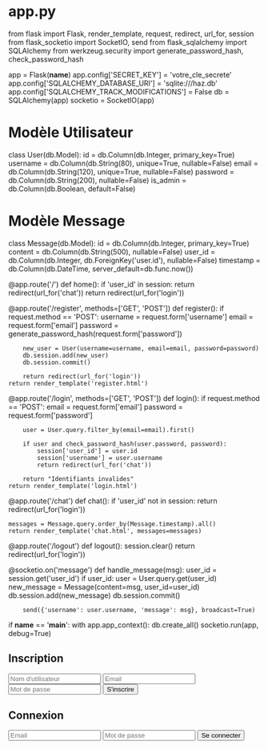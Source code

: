# app.py
from flask import Flask, render_template, request, redirect, url_for, session
from flask_socketio import SocketIO, send
from flask_sqlalchemy import SQLAlchemy
from werkzeug.security import generate_password_hash, check_password_hash

app = Flask(__name__)
app.config['SECRET_KEY'] = 'votre_cle_secrete'
app.config['SQLALCHEMY_DATABASE_URI'] = 'sqlite:///haz.db'
app.config['SQLALCHEMY_TRACK_MODIFICATIONS'] = False
db = SQLAlchemy(app)
socketio = SocketIO(app)

# Modèle Utilisateur
class User(db.Model):
    id = db.Column(db.Integer, primary_key=True)
    username = db.Column(db.String(80), unique=True, nullable=False)
    email = db.Column(db.String(120), unique=True, nullable=False)
    password = db.Column(db.String(200), nullable=False)
    is_admin = db.Column(db.Boolean, default=False)

# Modèle Message
class Message(db.Model):
    id = db.Column(db.Integer, primary_key=True)
    content = db.Column(db.String(500), nullable=False)
    user_id = db.Column(db.Integer, db.ForeignKey('user.id'), nullable=False)
    timestamp = db.Column(db.DateTime, server_default=db.func.now())

@app.route('/')
def home():
    if 'user_id' in session:
        return redirect(url_for('chat'))
    return redirect(url_for('login'))

@app.route('/register', methods=['GET', 'POST'])
def register():
    if request.method == 'POST':
        username = request.form['username']
        email = request.form['email']
        password = generate_password_hash(request.form['password'])
        
        new_user = User(username=username, email=email, password=password)
        db.session.add(new_user)
        db.session.commit()
        
        return redirect(url_for('login'))
    return render_template('register.html')

@app.route('/login', methods=['GET', 'POST'])
def login():
    if request.method == 'POST':
        email = request.form['email']
        password = request.form['password']
        
        user = User.query.filter_by(email=email).first()
        
        if user and check_password_hash(user.password, password):
            session['user_id'] = user.id
            session['username'] = user.username
            return redirect(url_for('chat'))
        
        return "Identifiants invalides"
    return render_template('login.html')

@app.route('/chat')
def chat():
    if 'user_id' not in session:
        return redirect(url_for('login'))
    
    messages = Message.query.order_by(Message.timestamp).all()
    return render_template('chat.html', messages=messages)

@app.route('/logout')
def logout():
    session.clear()
    return redirect(url_for('login'))

@socketio.on('message')
def handle_message(msg):
    user_id = session.get('user_id')
    if user_id:
        user = User.query.get(user_id)
        new_message = Message(content=msg, user_id=user_id)
        db.session.add(new_message)
        db.session.commit()
        
        send({'username': user.username, 'message': msg}, broadcast=True)

if __name__ == '__main__':
    with app.app_context():
        db.create_all()
    socketio.run(app, debug=True)<!-- register.html -->
<!DOCTYPE html>
<html>
<head>
    <title>HAZ Communication - Inscription</title>
</head>
<body>
    <h2>Inscription</h2>
    <form method="POST">
        <input type="text" name="username" placeholder="Nom d'utilisateur" required>
        <input type="email" name="email" placeholder="Email" required>
        <input type="password" name="password" placeholder="Mot de passe" required>
        <button type="submit">S'inscrire</button>
    </form>
</body>
</html><!-- login.html -->
<!DOCTYPE html>
<html>
<head>
    <title>HAZ Communication - Connexion</title>
</head>
<body>
    <h2>Connexion</h2>
    <form method="POST">
        <input type="email" name="email" placeholder="Email" required>
        <input type="password" name="password" placeholder="Mot de passe" required>
        <button type="submit">Se connecter</button>
    </form>
</body>
</html><!-- chat.html -->
<!DOCTYPE html>
<html>
<head>
    <title>HAZ Communication</title>
    <script src="https://cdnjs.cloudflare.com/ajax/libs/socket.io/4.0.1/socket.io.js"></script>
    <script>
        var socket = io.connect('http://' + document.domain + ':' + location.port);
        
        socket.on('connect', function() {
            console.log('Connected to chat');
        });

        socket.on('message', function(data) {
            var messages = document.getElementById('messages');
            messages.innerHTML += '<p><strong>' + data.username + ':</strong> ' + data.message + '</p>';
        });

        function sendMessage() {
            var input = document.getElementById('message_input');
            socket.send(input.value);
            input.value = '';
        }
    </script>
</head>
<body>
    <h1>HAZ Communication - Chat</h1>
    <div id="messages">
        {% for message in messages %}
            <p><strong>{{ message.user.username }}:</strong> {{ message.content }}</p>
        {% endfor %}
    </div>
    <input type="text" id="message_input" placeholder="Votre message">
    <button onclick="sendMessage()">Envoyer</button>
    <a href="{{ url_for('logout') }}">Déconnexion</a>
</body>
</html>pip install flask flask-sqlalchemy flask-socketio werkzeugpython app.py
